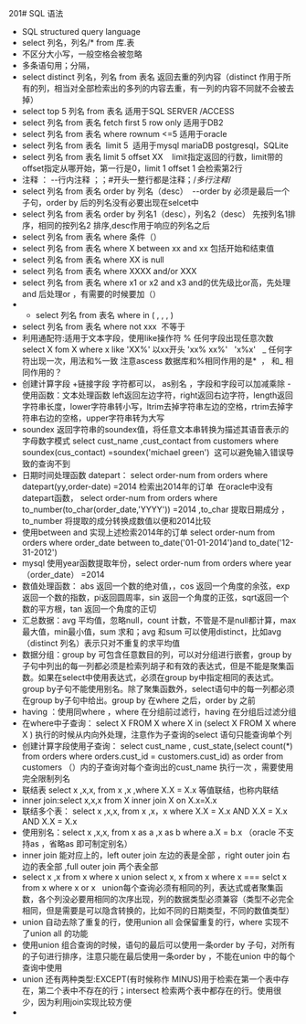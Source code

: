 201# SQL 语法
- SQL structured query language
- select 列名，列名/*  from 库.表
- 不区分大小写，一般空格会被忽略
- 多条语句用；分隔，
- select distinct 列名，列名 from 表名   返回去重的列内容（distinct 作用于所有的列，相当对全部检索出的多列的内容去重，有一列的内容不同就不会被去掉）
- select top 5 列名 from 表名 适用于SQL SERVER /ACCESS 
- select 列名 from 表名 fetch first 5 row only  适用于DB2
- select 列名 from 表名 where rownum <=5 适用于oracle
- select 列名 from 表名  limit 5  适用于mysql mariaDB postgresql，SQLite
-  select 列名 from 表名 limit 5 offset XX     limit指定返回的行数，limit带的offset指定从哪开始，第一行是0，limit 1 offset 1 会检索第2行
- 注释 ： --行内注释 ；；#开头一整行都是注释；/*多行注释*/
- select 列名 from 表名 order by 列名（desc）  --order by 必须是最后一个子句，order by 后的列名没有必要出现在selcet中
- select 列名 from 表名 order by 列名1（desc），列名2（desc） 先按列名1排序，相同的按列名2 排序,desc作用于响应的列名之后
- select 列名 from 表名 where 条件（）
- select 列名 from 表名 where X between xx  and xx 包括开始和结束值
- select 列名 from 表名 where XX is null
- select 列名 from 表名 where XXXX and/or XXX
- select 列名 from 表名 where  x1 or x2 and x3 and的优先级比or高，先处理and 后处理or ，有需要的时候要加（）
- - select 列名 from 表名 where in ( , ,  , )
- select 列名 from 表名 where not xxx  不等于
- 利用通配符:适用于文本字段，使用like操作符
% 任何字段出现任意次数 select X fom X where x like 'XX%' 以xx开头  'xx% xx%'   'x%x'  
_ 任何字符出现一次，用法和%一致
注意ascess 数据库和%相同作用的是*  ， 和_ 相同作用的？
- 创建计算字段 +链接字段 字符都可以， as别名 ，字段和字段可以加减乘除
-使用函数：文本处理函数 left返回左边字符，right返回右边字符，length返回字符串长度，lower字符串转小写，ltrim去掉字符串左边的空格，rtrim去掉字符串右边的空格，upper字符串转为大写
- soundex 返回字符串的soundex值，将任意文本串转换为描述其语音表示的字母数字模式
select cust_name ,cust_contact from customers where soundex(cus_contact) =soundex('michael green')  这可以避免输入错误导致的查询不到
- 日期时间处理函数 datepart： select order-num from orders where datepart(yy,order-date) =2014 检索出2014年的订单  在oracle中没有datepart函数，
select order-num from orders where to_number(to_char(order_date,'YYYY')) =2014  ,to_char 提取日期成分 ，to_number 将提取的成分转换成数值以便和2014比较
- 使用between and 实现上述检索2014年的订单 select order-num from orders where order_date between to_date('01-01-2014')and to_date('12-31-2012')
- mysql 使用year函数提取年份，select order-num from orders where year（order_date） =2014
- 数值处理函数： abs 返回一个数的绝对值，，cos 返回一个角度的余弦，exp返回一个数的指数，pi返回圆周率，sin 返回一个角度的正弦，sqrt返回一个数的平方根，tan 返回一个角度的正切
- 汇总数据：avg 平均值，忽略null，count 计数，不管是不是null都计算，max最大值，min最小值，sum 求和；avg 和sum 可以使用distinct，比如avg（distinct 列名）表示只对不重复的求平均值
- 数据分组：group by 可包含任意数目的列，可以对分组进行嵌套，group by子句中列出的每一列都必须是检索列胡子和有效的表达式，但是不能是聚集函数。如果在select中使用表达式，必须在group by中指定相同的表达式。group by子句不能使用别名。除了聚集函数外，select语句中的每一列都必须在group by子句中给出。group by 在where 之后，order by 之前
- having ：使用同where ，where 在分组前过滤行，having 在分组后过滤分组
- 在where中子查询： select X FROM X where  X in (select X FROM X where  X ) 执行的时候从内向外处理，注意作为子查询的select 语句只能查询单个列
- 创建计算字段使用子查询： select cust_name , cust_state,(select count(*) from orders where orders.cust_id = customers.cust_id) as order from customers  （）内的子查询对每个查询出的cust_name 执行一次 ，需要使用完全限制列名
- 联结表 select x ,x,x, from x ,x ,where X.X = X.x 等值联结，也称内联结
- inner join:select x,x,x from X inner join X on X.x=X.x
- 联结多个表：  select x ,x,x, from x ,x，x where X.X = X.x AND  X.X = X.x AND  X.X = X.x
- 使用别名：select x ,x,x, from x as a ,x as b where a.X = b.x 
（oracle 不支持as ，省略as 即可制定别名）
- inner join 能对应上的，left outer join 左边的表是全部 ，right outer join 右边的表全部 ,full outer join 两个表全部
- select x ,x from x  where x union select x, x from x where x === selct x from x where x or x   union每个查询必须有相同的列，表达式或者聚集函数，各个列没必要用相同的次序出现，列的数据类型必须兼容（类型不必完全相同，但是需要是可以隐含转换的，比如不同的日期类型，不同的数值类型）
- union 自动去除了重复的行，使用union all 会保留重复的行，where 实现不了union all 的功能
- 使用union 组合查询的时候，语句的最后可以使用一条order by 子句，对所有的子句进行排序，注意只能在最后使用一条order by ，不能在union 中的每个查询中使用
- union 还有两种类型:EXCEPT(有时候称作 MINUS)用于检索在第一个表中存在，第二个表中不存在的行；intersect 检索两个表中都存在的行。使用很少，因为利用join实现比较方便
- 
  


 




